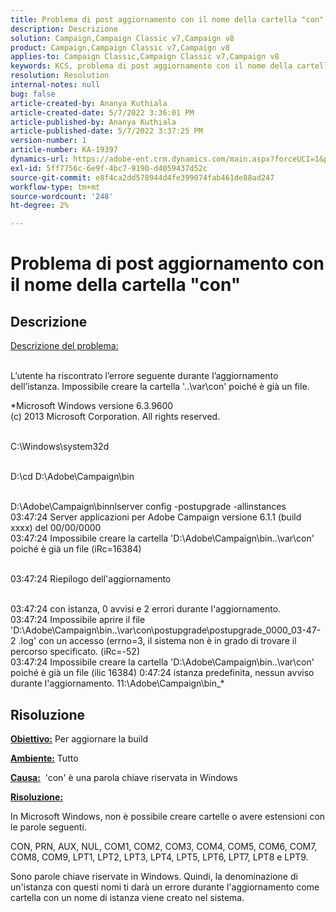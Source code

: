 ```yaml
---
title: Problema di post aggiornamento con il nome della cartella "con"
description: Descrizione
solution: Campaign,Campaign Classic v7,Campaign v8
product: Campaign,Campaign Classic v7,Campaign v8
applies-to: Campaign Classic,Campaign Classic v7,Campaign v8
keywords: KCS, problema di post aggiornamento con il nome della cartella "con"
resolution: Resolution
internal-notes: null
bug: false
article-created-by: Ananya Kuthiala
article-created-date: 5/7/2022 3:36:01 PM
article-published-by: Ananya Kuthiala
article-published-date: 5/7/2022 3:37:25 PM
version-number: 1
article-number: KA-19397
dynamics-url: https://adobe-ent.crm.dynamics.com/main.aspx?forceUCI=1&pagetype=entityrecord&etn=knowledgearticle&id=71a05960-1bce-ec11-a7b5-0022480a8e40
exl-id: 5ff7756c-6e9f-4bc7-9190-d4059437d52c
source-git-commit: e8f4ca2dd578944d4fe399074fab461de88ad247
workflow-type: tm+mt
source-wordcount: '248'
ht-degree: 2%

---
```


# Problema di post aggiornamento con il nome della cartella &quot;con&quot;

## Descrizione

<u>Descrizione del problema:</u>

<br>L’utente ha riscontrato l’errore seguente durante l’aggiornamento dell’istanza. Impossibile creare la cartella &#39;..\var\con&#39; poiché è già un file.

*Microsoft Windows versione 6.3.9600
<br>(c) 2013 Microsoft Corporation. All rights reserved. 

<br>C:\Windows\system32d 

<br>D:\cd D:\Adobe\Campaign\bin 

<br>D:\Adobe\Campaign\binnlserver config -postupgrade -allinstances
<br>03:47:24 Server applicazioni per Adobe Campaign versione 6.1.1 (build xxxx) del 00/00/0000
<br>03:47:24 Impossibile creare la cartella &#39;D:\Adobe\Campaign\bin\..\var\con&#39; poiché è già un file (iRc=16384) 

<br>03:47:24 Riepilogo dell&#39;aggiornamento

<br>03:47:24 con istanza, 0 avvisi e 2 errori durante l&#39;aggiornamento.
<br>03:47:24 Impossibile aprire il file &#39;D:\Adobe\Campaign\bin\..\var\con\postupgrade\postupgrade_0000_03-47-2 .log&#39; con un accesso (errno=3, il sistema non è in grado di trovare il percorso specificato. (iRc=-52)
<br>03:47:24 Impossibile creare la cartella &#39;D:\Adobe\Campaign\bin\..\var\con&#39; poiché è già un file (ilic 16384) 0:47:24 istanza predefinita, nessun avviso durante l&#39;aggiornamento. 11:\Adobe\Campaign\bin_*

## Risoluzione


<b><u>Obiettivo:</u></b> Per aggiornare la build

<b><u>Ambiente:</u></b> Tutto

<b><u>Causa:</u></b>  &#39;con&#39; è una parola chiave riservata in Windows

<b><u>Risoluzione:</u></b>

In Microsoft Windows, non è possibile creare cartelle o avere estensioni con le parole seguenti.

CON, PRN, AUX, NUL, COM1, COM2, COM3, COM4, COM5, COM6, COM7, COM8, COM9, LPT1, LPT2, LPT3, LPT4, LPT5, LPT6, LPT7, LPT8 e LPT9.

Sono parole chiave riservate in Windows. Quindi, la denominazione di un&#39;istanza con questi nomi ti darà un errore durante l&#39;aggiornamento come cartella con un nome di istanza viene creato nel sistema.
